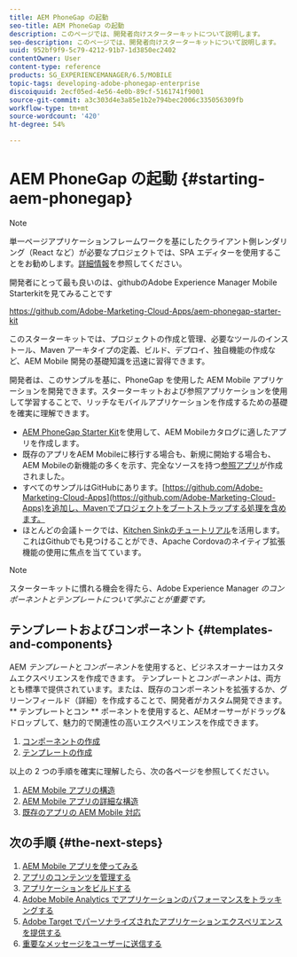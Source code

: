 ```yaml
---
title: AEM PhoneGap の起動
seo-title: AEM PhoneGap の起動
description: このページでは、開発者向けスターターキットについて説明します。
seo-description: このページでは、開発者向けスターターキットについて説明します。
uuid: 952bf9f9-5c79-4212-91b7-1d3850ec2402
contentOwner: User
content-type: reference
products: SG_EXPERIENCEMANAGER/6.5/MOBILE
topic-tags: developing-adobe-phonegap-enterprise
discoiquuid: 2ecf05ed-4e56-4e0b-89cf-5161741f9001
source-git-commit: a3c303d4e3a85e1b2e794bec2006c335056309fb
workflow-type: tm+mt
source-wordcount: '420'
ht-degree: 54%

---
```



# AEM PhoneGap の起動  {#starting-aem-phonegap}

>[!NOTE]
>
>単一ページアプリケーションフレームワークを基にしたクライアント側レンダリング（React など）が必要なプロジェクトでは、SPA エディターを使用することをお勧めします。[詳細情報](/help/sites-developing/spa-overview.md)を参照してください。

開発者にとって最も良いのは、githubのAdobe Experience Manager Mobile Starterkitを見てみることです

https://github.com/Adobe-Marketing-Cloud-Apps/aem-phonegap-starter-kit

このスターターキットでは、プロジェクトの作成と管理、必要なツールのインストール、Maven アーキタイプの定義、ビルド、デプロイ、独自機能の作成など、AEM Mobile 開発の基礎知識を迅速に習得できます。

開発者は、このサンプルを基に、PhoneGap を使用した AEM Mobile アプリケーションを開発できます。スターターキットおよび参照アプリケーションを使用して学習することで、リッチなモバイルアプリケーションを作成するための基礎を確実に理解できます。

* [AEM PhoneGap Starter Kit](https://github.com/Adobe-Marketing-Cloud-Apps/aem-phonegap-starter-kit)を使用して、AEM Mobileカタログに適したアプリを作成します。
* 既存のアプリをAEM Mobileに移行する場合も、新規に開始する場合も、AEM Mobileの新機能の多くを示す、完全なソースを持つ[参照アプリ](https://github.com/Adobe-Marketing-Cloud-Apps/aem-mobile-hybrid-reference)が作成されました。
* すべてのサンプルはGitHubにあります。[https://github.com/Adobe-Marketing-Cloud-Apps](https://github.com/Adobe-Marketing-Cloud-Apps)を追加し、Mavenでプロジェクトをブートストラップする処理を含めます。
* ほとんどの会議トークでは、[Kitchen Sinkのチュートリアル](https://github.com/blefebvre/aem-phonegap-kitchen-sink)を活用します。これはGithubでも見つけることができ、Apache Cordovaのネイティブ拡張機能の使用に焦点を当てています。

>[!NOTE]
>
>スターターキットに慣れる機会を得たら、Adobe Experience Manager *のコンポーネントとテンプレートについて学ぶことが重要です。*

## テンプレートおよびコンポーネント {#templates-and-components}

AEM *テンプレート*&#x200B;と&#x200B;*コンポーネント*&#x200B;を使用すると、ビジネスオーナーはカスタムエクスペリエンスを作成できます。 テンプレートと&#x200B;*コンポーネント*&#x200B;は、両方とも標準で提供されています。または、既存のコンポーネントを拡張するか、グリーンフィールド（詳細）を作成することで、開発者がカスタム開発できます。 ** テンプレートとコン ** ポーネントを使用すると、AEMオーサーがドラッグ&amp;ドロップして、魅力的で関連性の高いエクスペリエンスを作成できます。

1. [コンポーネントの作成](/help/sites-developing/components.md)
1. [テンプレートの作成](/help/sites-developing/templates.md)

以上の 2 つの手順を確実に理解したら、次の各ページを参照してください。

1. [AEM Mobile アプリの構造](/help/mobile/phonegap-structure-an-app.md)
1. [AEM Mobile アプリの詳細な構造](/help/mobile/phonegap-apps-arch.md)
1. [既存のアプリの AEM Mobile 対応](/help/mobile/phonegap-adding-content-to-imported-app.md)

## 次の手順 {#the-next-steps}

1. [AEM Mobile アプリを使ってみる](/help/mobile/starting-aem-phonegap-app.md)
1. [アプリのコンテンツを管理する](/help/mobile/phonegap-manage-app-content.md)
1. [アプリケーションをビルドする](/help/mobile/building-app-mobile-phonegap.md)
1. [Adobe Mobile Analytics でアプリケーションのパフォーマンスをトラッキングする](/help/mobile/phonegap-intro-to-app-analytics.md)
1. [Adobe Target でパーソナライズされたアプリケーションエクスペリエンスを提供する](/help/mobile/phonegap-aem-mobile-content-personalization.md)
1. [重要なメッセージをユーザーに送信する](/help/mobile/phonegap-push-notifications.md)
